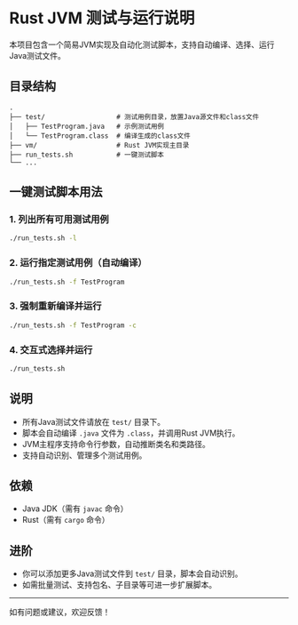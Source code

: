 # Rust JVM 测试与运行说明

本项目包含一个简易JVM实现及自动化测试脚本，支持自动编译、选择、运行Java测试文件。

## 目录结构

```
.
├── test/                  # 测试用例目录，放置Java源文件和class文件
│   ├── TestProgram.java   # 示例测试用例
│   └── TestProgram.class  # 编译生成的class文件
├── vm/                    # Rust JVM实现主目录
├── run_tests.sh           # 一键测试脚本
└── ...
```

## 一键测试脚本用法

### 1. 列出所有可用测试用例
```bash
./run_tests.sh -l
```

### 2. 运行指定测试用例（自动编译）
```bash
./run_tests.sh -f TestProgram
```

### 3. 强制重新编译并运行
```bash
./run_tests.sh -f TestProgram -c
```

### 4. 交互式选择并运行
```bash
./run_tests.sh
```

## 说明
- 所有Java测试文件请放在 `test/` 目录下。
- 脚本会自动编译 `.java` 文件为 `.class`，并调用Rust JVM执行。
- JVM主程序支持命令行参数，自动推断类名和类路径。
- 支持自动识别、管理多个测试用例。

## 依赖
- Java JDK（需有 `javac` 命令）
- Rust（需有 `cargo` 命令）

## 进阶
- 你可以添加更多Java测试文件到 `test/` 目录，脚本会自动识别。
- 如需批量测试、支持包名、子目录等可进一步扩展脚本。

---

如有问题或建议，欢迎反馈！ 